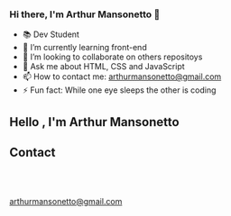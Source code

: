 ### Hi there, I'm Arthur Mansonetto 👋


- 📚 Dev Student
- 🌱 I’m currently learning front-end
- 👯 I’m looking to collaborate on others repositoys
- 💬 Ask me about HTML, CSS and JavaScript
- 📫 How to contact me: arthurmansonetto@gmail.com
- ⚡ Fun fact: While one eye sleeps the other is coding

## Hello , I'm Arthur Mansonetto


  

## Contact
 <br> <br> 

arthurmansonetto@gmail.com

